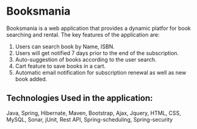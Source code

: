 # Booksmania

Booksmania is a web application that provides a dynamic platfor for book searching and rental. 
The key features of the application are:

1. Users can search book by Name, ISBN.
2. Users will get notified 7 days prior to the end of the subscription.
3. Auto-suggestion of books according to the user search.
4. Cart feature to save books in a cart.
5. Automatic email notification for subscription renewal as well as new book added.

## Technologies Used in the application:
Java, Spring, Hibernate, Maven, Bootstrap, Ajax, Jquery, HTML, CSS, MySQL, Sonar, jUnit, Rest API, Spring-scheduling, Spring-security
